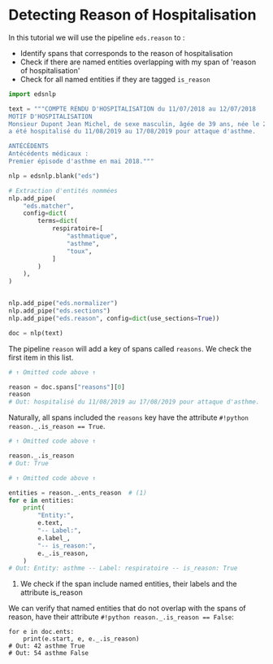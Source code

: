# Detecting Reason of Hospitalisation

In this tutorial we will use the pipeline `eds.reason` to :

- Identify spans that corresponds to the reason of hospitalisation
- Check if there are named entities overlapping with my span of 'reason of hospitalisation'
- Check for all named entities if they are tagged `is_reason`

```python
import edsnlp

text = """COMPTE RENDU D'HOSPITALISATION du 11/07/2018 au 12/07/2018
MOTIF D'HOSPITALISATION
Monsieur Dupont Jean Michel, de sexe masculin, âgée de 39 ans, née le 23/11/1978,
a été hospitalisé du 11/08/2019 au 17/08/2019 pour attaque d'asthme.

ANTÉCÉDENTS
Antécédents médicaux :
Premier épisode d'asthme en mai 2018."""

nlp = edsnlp.blank("eds")

# Extraction d'entités nommées
nlp.add_pipe(
    "eds.matcher",
    config=dict(
        terms=dict(
            respiratoire=[
                "asthmatique",
                "asthme",
                "toux",
            ]
        )
    ),
)


nlp.add_pipe("eds.normalizer")
nlp.add_pipe("eds.sections")
nlp.add_pipe("eds.reason", config=dict(use_sections=True))

doc = nlp(text)
```

The pipeline `reason` will add a key of spans called `reasons`. We check the first item in this list.

```python
# ↑ Omitted code above ↑

reason = doc.spans["reasons"][0]
reason
# Out: hospitalisé du 11/08/2019 au 17/08/2019 pour attaque d'asthme.
```

Naturally, all spans included the `reasons` key have the attribute `#!python reason._.is_reason == True`.

```python
# ↑ Omitted code above ↑

reason._.is_reason
# Out: True
```

<!-- no-check -->

```python
# ↑ Omitted code above ↑

entities = reason._.ents_reason  # (1)
for e in entities:
    print(
        "Entity:",
        e.text,
        "-- Label:",
        e.label_,
        "-- is_reason:",
        e._.is_reason,
    )
# Out: Entity: asthme -- Label: respiratoire -- is_reason: True
```

1. We check if the span include named entities, their labels and the attribute is_reason

We can verify that named entities that do not overlap with the spans of reason, have their attribute `#!python reason._.is_reason == False`:

```{ .python .no-check }
for e in doc.ents:
    print(e.start, e, e._.is_reason)
# Out: 42 asthme True
# Out: 54 asthme False
```
